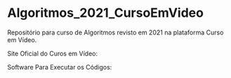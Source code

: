 # Algoritmos_2021_CursoEmVideo
 Repositório para curso de Algoritmos revisto em 2021 na plataforma Curso em Vídeo.

Site Oficial do Curos em Vídeo:

Software Para Executar os Códigos: